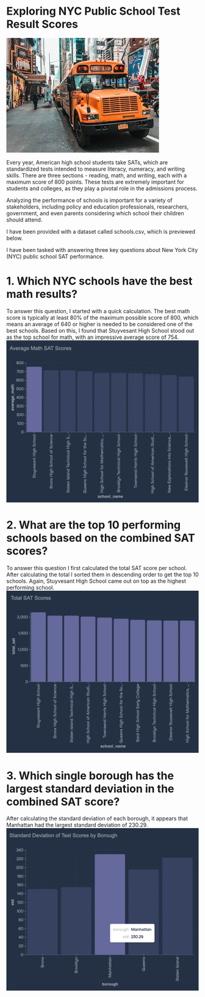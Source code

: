 # Exploring NYC Public School Test Result Scores
![alt text](schoolbus.jpg)

Every year, American high school students take SATs, which are standardized tests intended to measure literacy, numeracy, and writing skills. There are three sections - reading, math, and writing, each with a maximum score of 800 points. These tests are extremely important for students and colleges, as they play a pivotal role in the admissions process.

Analyzing the performance of schools is important for a variety of stakeholders, including policy and education professionals, researchers, government, and even parents considering which school their children should attend.

I have been provided with a dataset called schools.csv, which is previewed below.

I have been tasked with answering three key questions about New York City (NYC) public school SAT performance.

# 1. Which NYC schools have the best math results?

To answer this question, I started with a quick calculation. The best math score is typically at least 80% of the maximum possible score of 800, which means an average of 640 or higher is needed to be considered one of the best schools. Based on this, I found that Stuyvesant High School stood out as the top school for math, with an impressive average score of 754.
![alt text](top_math_score.png)
# 2. What are the top 10 performing schools based on the combined SAT scores?

To answer this question I first calculated the total SAT score per school. After calculating the total I sorted them in descending order to get the top 10 schools. Again, Stuyvesant High School came out on top as the highest performing school.
![alt text](total_sat.png)
# 3. Which single borough has the largest standard deviation in the combined SAT score?

After calculating the standard deviation of each borough, it appears that Manhattan had the largest standard deviation of 230.29. 
![alt text](std.png)
